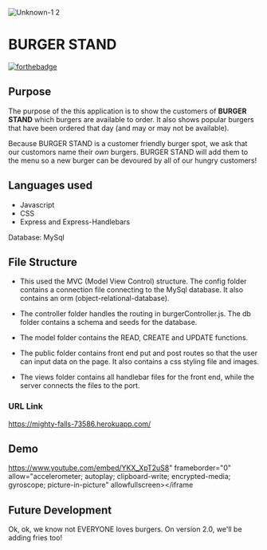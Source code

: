 ![Unknown-1 2](https://user-images.githubusercontent.com/72819785/103952463-50ef4600-50f5-11eb-99b9-3587ebf09868.jpeg)

# BURGER STAND

[![forthebadge](https://forthebadge.com/images/badges/makes-people-smile.svg)](https://forthebadge.com)

## Purpose

The purpose of the this application is to show the customers of <strong>BURGER STAND</strong> which burgers are available to order. It also shows popular burgers that have been ordered that day (and may or may not be available).

Because BURGER STAND is a customer friendly burger spot, we ask that our customors name their <em>own</em> burgers. BURGER STAND will add them to the menu so a new burger can be devoured by all of our hungry customers!

## Languages used

- Javascript
- CSS
- Express and Express-Handlebars

Database: MySql

## File Structure

- This used the MVC (Model View Control) structure. The config folder contains a connection file connecting to the MySql database. It also contains an orm (object-relational-database).

- The controller folder handles the routing in burgerController.js. The db folder contains a schema and seeds for the database.

- The model folder contains the READ, CREATE and UPDATE functions.

- The public folder contains front end put and post routes so that the user can input data on the page. It also contains a css styling file and images.

- The views folder contains all handlebar files for the front end, while the server connects the files to the port.

### URL Link

https://mighty-falls-73586.herokuapp.com/

## Demo

https://www.youtube.com/embed/YKX_XpT2uS8" frameborder="0" allow="accelerometer; autoplay; clipboard-write; encrypted-media; gyroscope; picture-in-picture" allowfullscreen></iframe

## Future Development

Ok, ok, we know not EVERYONE loves burgers.
On version 2.0, we'll be adding fries too!
